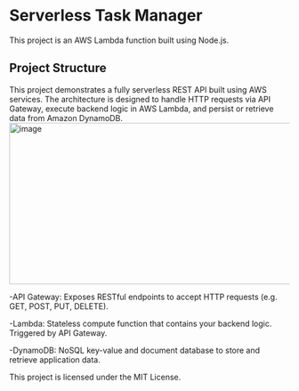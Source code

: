 # Serverless Task Manager

This project is an AWS Lambda function built using Node.js.

## Project Structure
This project demonstrates a fully serverless REST API built using AWS services. The architecture is designed to handle HTTP requests via API Gateway, execute backend logic in AWS Lambda, and persist or retrieve data from Amazon DynamoDB.
<img width="1048" height="290" alt="image" src="https://github.com/user-attachments/assets/e7dc4469-40f3-4588-b6d7-fb7bc5524dd0" />

-API Gateway: Exposes RESTful endpoints to accept HTTP requests (e.g. GET, POST, PUT, DELETE).

-Lambda: Stateless compute function that contains your backend logic. Triggered by API Gateway.

-DynamoDB: NoSQL key-value and document database to store and retrieve application data.


This project is licensed under the MIT License.
